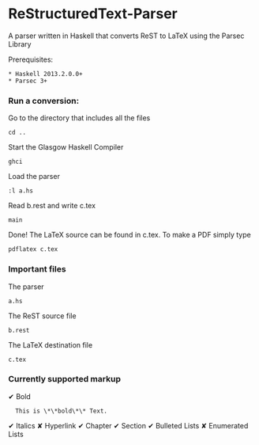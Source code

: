 ReStructuredText-Parser
=======================

A parser written in Haskell that converts ReST to LaTeX using the Parsec Library

Prerequisites:

    * Haskell 2013.2.0.0+
    * Parsec 3+

### Run a conversion:

Go to the directory that includes all the files

    cd ..
    
Start the Glasgow Haskell Compiler

    ghci
    
Load the parser
    
    :l a.hs
    
Read b.rest and write c.tex
    
    main
    
Done! The LaTeX source can be found in c.tex. To make a PDF simply type

    pdflatex c.tex

### Important files

The parser

    a.hs
    
The ReST source file

    b.rest
    
The LaTeX destination file

    c.tex

### Currently supported markup

 ✔ Bold
 
      This is \*\*bold\*\* Text.
 
 ✔ Italics
 ✘ Hyperlink
 ✔ Chapter
 ✔ Section
 ✔ Bulleted Lists
 ✘ Enumerated Lists
